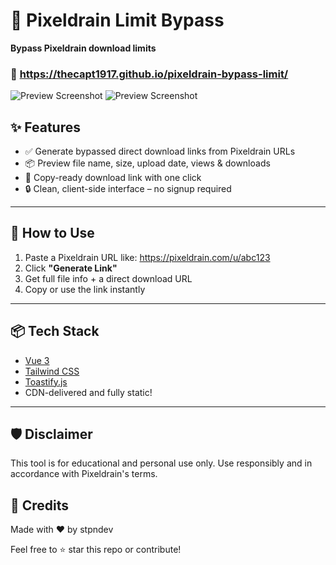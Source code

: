 # 🚀 Pixeldrain Limit Bypass

**Bypass Pixeldrain download limits**

### 🔗 https://thecapt1917.github.io/pixeldrain-bypass-limit/

![Preview Screenshot](https://i.postimg.cc/bNnhcJNg/image.png)
![Preview Screenshot](https://i.postimg.cc/bNV2Mmrk/image.png)

## ✨ Features

- ✅ Generate bypassed direct download links from Pixeldrain URLs
- 📦 Preview file name, size, upload date, views & downloads
- 🔗 Copy-ready download link with one click
- 🔒 Clean, client-side interface – no signup required

---

## 🔧 How to Use

1. Paste a Pixeldrain URL like: https://pixeldrain.com/u/abc123
2. Click **"Generate Link"**  
3. Get full file info + a direct download URL  
4. Copy or use the link instantly

---

## 📦 Tech Stack

- [Vue 3](https://vuejs.org/)
- [Tailwind CSS](https://tailwindcss.com/)
- [Toastify.js](https://apvarun.github.io/toastify-js/)
- CDN-delivered and fully static!

---

## 🛡️ Disclaimer
This tool is for educational and personal use only.
Use responsibly and in accordance with Pixeldrain's terms.

## 🙌 Credits
Made with ❤️ by stpndev

Feel free to ⭐️ star this repo or contribute!
